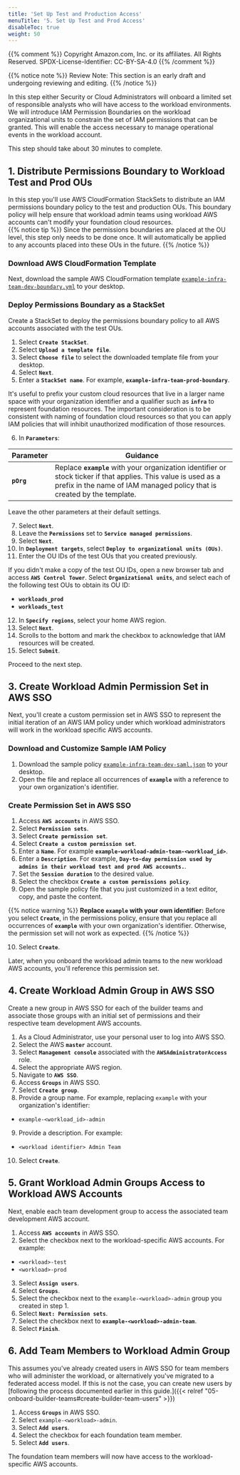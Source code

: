 ```yaml
---
title: 'Set Up Test and Production Access'
menuTitle: '5. Set Up Test and Prod Access'
disableToc: true
weight: 50
---
```


{{% comment %}}
Copyright Amazon.com, Inc. or its affiliates. All Rights Reserved.
SPDX-License-Identifier: CC-BY-SA-4.0
{{% /comment %}}

{{% notice note %}}
Review Note: This section is an early draft and undergoing reviewing and editing.
{{% /notice %}}

In this step either Security or Cloud Administrators will onboard a limited set of responsible analysts who will have access to the workload environments.  We will introduce IAM Permission Boundaries on the workload organizational units to constrain the set of IAM permissions that can be granted.  This will enable the access necessary to manage operational events in the workload account.

This step should take about 30 minutes to complete.

## 1. Distribute Permissions Boundary to Workload Test and Prod OUs

In this step you'll use AWS CloudFormation StackSets to distribute an IAM permissions boundary policy to the test and production OUs.  This boundary policy will help ensure that workload admin teams using workload AWS accounts can't modify your foundation cloud resources.  
{{% notice tip %}}
Since the permissions boundaries are placed at the OU level, this step only needs to be done once.  It will automatically be applied to any accounts placed into these OUs in the future.
{{% /notice %}}

### Download AWS CloudFormation Template

Next, download the sample AWS CloudFormation template [`example-infra-team-dev-boundary.yml`](/code-samples/01-iam-policies/example-infra-team-dev-boundary.yml) to your desktop.

### Deploy Permissions Boundary as a StackSet

Create a StackSet to deploy the permissions boundary policy to all AWS accounts associated with the test OUs.

1. Select **`Create StackSet`**.
2. Select **`Upload a template file`**.
3. Select **`Choose file`** to select the downloaded template file from your desktop.
4. Select **`Next`**.
5. Enter a **`StackSet name`**. For example, **`example-infra-team-prod-boundary`**.

It's useful to prefix your custom cloud resources that live in a larger name space with your organization identifier and a qualifier such as **`infra`** to represent foundation resources. The important consideration is to be consistent with naming of foundation cloud resources so that you can apply IAM policies that will inhibit unauthorized modification of those resources.

6. In **`Parameters`**:

|Parameter|Guidance|
|---------|--------|
|**`pOrg`**|Replace **`example`** with your organization identifier or stock ticker if that applies. This value is used as a prefix in the name of IAM managed policy that is created by the template.|

Leave the other parameters at their default settings.

7. Select **`Next`**.
8. Leave the **`Permissions`** set to **`Service managed permissions`**.
9. Select **`Next`**.
10. In **`Deployment targets`**, select **`Deploy to organizational units (OUs)`**.
11. Enter the OU IDs of the test OUs that you created previously.  

If you didn't make a copy of the test OU IDs, open a new browser tab and access **`AWS Control Tower`**. Select **`Organizational units`**, and select each of the following test OUs to obtain its OU ID:

* **`workloads_prod`**
* **`workloads_test`**

12. In **`Specify regions`**, select your home AWS region.
13. Select **`Next`**.
14. Scrolls to the bottom and mark the checkbox to acknowledge that IAM resources will be created.
15. Select **`Submit`**.

Proceed to the next step.

## 3. Create Workload Admin Permission Set in AWS SSO

Next, you'll create a custom permission set in AWS SSO to represent the initial iteration of an AWS IAM policy under which workload administrators will work in the workload specific AWS accounts.

### Download and Customize Sample IAM Policy

1. Download the sample policy [`example-infra-team-dev-saml.json`](/code-samples/01-iam-policies/example-infra-team-dev-saml.json) to your desktop.
2. Open the file and replace all occurrences of **`example`** with a reference to your own organization's identifier.

### Create Permission Set in AWS SSO

1. Access **`AWS accounts`** in AWS SSO.
2. Select **`Permission sets`**.
3. Select **`Create permission set`**.
4. Select **`Create a custom permission set`**.
5. Enter a **`Name`**. For example **`example-workload-admin-team-<workload_id>`**.
6. Enter a **`Description`**. For example, **`Day-to-day permission used by admins in their workload test and prod AWS accounts.`**.
7. Set the **`Session duration`** to the desired value.
8. Select the checkbox **`Create a custom permissions policy`**.
9. Open the sample policy file that you just customized in a text editor, copy, and paste the content.

{{% notice warning %}}
**Replace `example` with your own identifier:** Before you select **`Create`**, in the permissions policy, ensure that you replace all occurrences of **`example`** with your own organization's identifier.  Otherwise, the permission set will not work as expected.
{{% /notice %}}

10. Select **`Create`**.

Later, when you onboard the workload admin teams to the new workload AWS accounts, you'll reference this permission set.

## 4. Create Workload Admin Group in AWS SSO

Create a new group in AWS SSO for each of the builder teams and associate those groups with an initial set of permissions and their respective team development AWS accounts.

1. As a Cloud Administrator, use your personal user to log into AWS SSO.
2. Select the AWS **`master`** account.
3. Select **`Management console`** associated with the **`AWSAdministratorAccess`** role.
4. Select the appropriate AWS region.
5. Navigate to **`AWS SSO`**.
6. Access **`Groups`** in AWS SSO.
7. Select **`Create group`**.
8. Provide a group name. For example, replacing `example` with your organization's identifier:
  * `example-<workload_id>-admin`
9. Provide a description. For example:
  * `<workload identifier> Admin Team`
10. Select **`Create`**.

## 5. Grant Workload Admin Groups Access to Workload AWS Accounts

Next, enable each team development group to access the associated team development AWS account.

1. Access **`AWS accounts`** in AWS SSO.
2. Select the checkbox next to the workload-specific AWS accounts. For example:
  * `<workload>-test`
  * `<workload>-prod`
3. Select **`Assign users`**.
4. Select **`Groups`**.
5. Select the checkbox next to the `example-<workload>-admin` group you created in step 1.  
6. Select **`Next: Permission sets`**.
7. Select the checkbox next to **`example-<workload>-admin-team`**.
8. Select **`Finish`**.

## 6. Add Team Members to Workload Admin Group
This assumes you've already created users in AWS SSO for team members who will administer the workload, or alternatively you've migrated to a federated access model.  If this is not the case, you can create new users by [following the process documented earlier in this guide.]({{< relref "05-onboard-builder-teams#create-builder-team-users" >}})
1. Access **`Groups`** in AWS SSO.
2. Select `example-<workload>-admin`.
3. Select **`Add users`**.
4. Select the checkbox for each foundation team member.
5. Select **`Add users`**.

The foundation team members will now have access to the workload-specific AWS accounts.